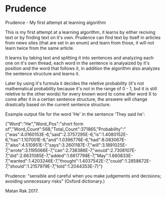 # Prudence
Prudence - My first attempt at learning algorithm

  This is my first attempt at a learning algorithm, it learns by either reciving text or by finding text on it's own.
Prudence can find text by itself in articles from news sites (that are set in an enum) and learn from those, it will not learn twice from the same article. 

  It learns by taking text and splitting it into sentences and analyzing each one on it's own thread, each word in the sentence is analyaized by it's position and the word that follows it, in addition the algorithm also analyzes the sentence structure and learns it.

  Later by using it's furmula it decides the reletive probability (it's not mathematical probability because it's not in the range of 0 - 1, but it is still reletive to the other words) for every known word to come after word X to come after it in a certian sentence structure, the answere will change drastcally based on the current sentence structure.

Example output file for the word 'He' in the sentence 'They said he':

{"Word":"He","Word_Pos":"short form of","Word_Count":568,"Total_Count":371865,"Probability":"{\"was\":4.0160153E-6,\"said\":2.3757295E-6,\"is\":1.4080152E-6,\"has\":1.107001E-6,\"and\":1.0396776E-6,\"had\":8.083067E-7,\"also\":4.510951E-7,\"says\":3.2601187E-7,\"will\":3.1891025E-7,\"wrote\":3.1195066E-7,\"can\":2.738386E-7,\"would\":2.7308107E-7,\"did\":2.6631085E-7,\"added\":1.6617798E-7,\"May\":1.660833E-7,\"wanted\":1.4203246E-7,\"thought\":1.4037542E-7,\"could\":1.2858672E-7,\"should\":1.2157979E-7,\"told\":1.2044353E-7}"}



Prudence: "sensible and careful when you make judgements and decisions; avoiding unnecessary risks" (Oxford dictionary.)

Matan Rak 2017.
